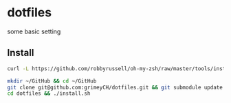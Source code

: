 dotfiles
========

some basic setting

## Install

```bash
curl -L https://github.com/robbyrussell/oh-my-zsh/raw/master/tools/install.sh | sh

mkdir ~/GitHub && cd ~/GitHub
git clone git@github.com:grimeyCH/dotfiles.git && git submodule update --init
cd dotfiles && ./install.sh
```

